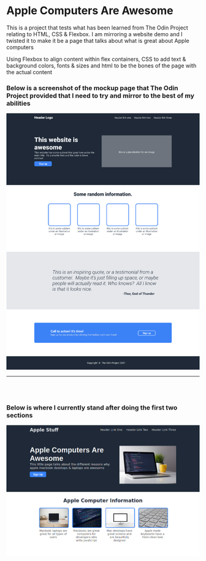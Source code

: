 # **Apple Computers Are Awesome**

This is a project that tests what has been learned from The Odin Project relating to HTML, CSS & Flexbox.  I am mirroring a website demo and I twisted it to make it be a page that talks about what is great about Apple computers

Using Flexbox to align content within flex containers, CSS to add text & background colors, fonts & sizes and html to be the bones of the page with the actual content

### Below is a screenshot of the mockup page that The Odin Project provided that I need to try and mirror to the best of my abilities

![TOP Mockup Page](/images/odin-project-mockup.png?raw=true)

---
<br>
<br>

### Below is where I currently stand after doing the first two sections

![My Current Page](/images/current_page.png?raw=true)